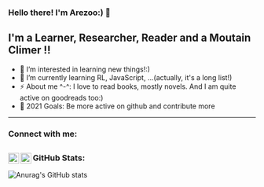 ### Hello there! I'm Arezoo:) 👋

## I'm a Learner, Researcher, Reader and a Moutain Climer !!

- 👀 I’m interested in learning new things!:)
- 🌱 I’m currently learning RL, JavaScript, ...(actually, it's a long list!)
- ⚡ About me ^-^: I love to read books, mostly novels. And I am quite active on goodreads too:)
- 🥅 2021 Goals: Be more active on github and contribute more
---

### Connect with me:

[<img align="left" alt="codeSTACKr | YouTube" width="22px" src="https://cdn.jsdelivr.net/npm/simple-icons@v3/icons/youtube.svg" />][youtube]
[<img align="left" alt="codeSTACKr | LinkedIn" width="22px" src="https://cdn.jsdelivr.net/npm/simple-icons@v3/icons/linkedin.svg" />][linkedin]
---
### GitHub Stats:
![Anurag's GitHub stats](https://github-readme-stats.vercel.app/api?username=arezooaalipanah&theme=chartreuse-dark&show_icons=true)

[youtube]: https://www.youtube.com/channel/UCHZdk-1ndTRgy558uhDWJsQ
[linkedin]: https://www.linkedin.com/in/arezoo-alipanah

